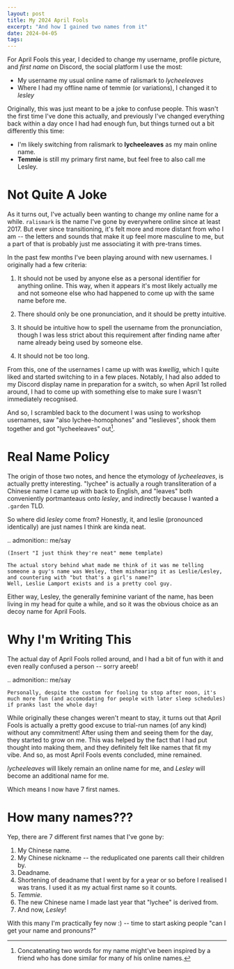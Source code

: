 ```yaml
---
layout: post
title: My 2024 April Fools
excerpt: "And how I gained two names from it"
date: 2024-04-05
tags:
---
```


For April Fools this year, I decided to change my username, profile picture, and _first name_  on Discord, the social platform I use the most:

- My username my usual online name of ralismark to _lycheeleaves_
- Where I had my offline name of temmie (or variations), I changed it to _lesley_

Originally, this was just meant to be a joke to confuse people.
This wasn't the first time I've done this actually, and previously I've changed everything back within a day once I had had enough fun, but things turned out a bit differently this time:

- I'm likely switching from ralismark to **lycheeleaves** as my main online name.
- **Temmie** is still my primary first name, but feel free to also call me Lesley.

# Not Quite A Joke

As it turns out, I've actually been wanting to change my online name for a while.
`ralismark` is the name I've gone by everywhere online since at least 2017.
But ever since transitioning, it's felt more and more distant from who I am -- the letters and sounds that make it up feel more masculine to me, but a part of that is probably just me associating it with pre-trans times.

In the past few months I've been playing around with new usernames.
I originally had a few criteria:

1. It should not be used by anyone else as a personal identifier for anything online.
	This way, when it appears it's most likely actually me and not someone else who had happened to come up with the same name before me.

2. There should only be one pronunciation, and it should be pretty intuitive.

3. It should be intuitive how to spell the username from the pronunciation, though I was less strict about this requirement after finding name after name already being used by someone else.

3. It should not be too long.

From this, one of the usernames I came up with was _kwellig_, which I quite liked and started switching to in a few places.
Notably, I had also added to my Discord display name in preparation for a switch, so when April 1st rolled around, I had to come up with something else to make sure I wasn't immediately recognised.

And so, I scrambled back to the document I was using to workshop usernames, saw "also lychee-homophones" and "leslieves", shook them together and got "lycheeleaves" out[^two-words].

[^two-words]: Concatenating two words for my name might've been inspired by a friend who has done similar for many of his online names.

# Real Name Policy

The origin of those two notes, and hence the etymology of _lycheeleaves_, is actually pretty interesting.
"lychee" is actually a rough transliteration of a Chinese name I came up with back to English, and "leaves" both conveniently portmanteaus onto _lesley_, and indirectly because I wanted a `.garden` TLD.

So where did _lesley_ come from?
Honestly, it, and leslie (pronounced identically) are just names I think are kinda neat.

.. admonition:: me/say

	(Insert "I just think they're neat" meme template)

	The actual story behind what made me think of it was me telling someone a guy's name was Wesley, them mishearing it as Leslie/Lesley, and countering with "but that's a girl's name?"
	Well, Leslie Lamport exists and is a pretty cool guy.

Either way, Lesley, the generally feminine variant of the name, has been living in my head for quite a while, and so it was the obvious choice as an decoy name for April Fools.

# Why I'm Writing This

The actual day of April Fools rolled around, and I had a bit of fun with it and even really confused a person -- sorry areeb!

.. admonition:: me/say

	Personally, despite the custom for fooling to stop after noon, it's much more fun (and accomodating for people with later sleep schedules) if pranks last the whole day!

While originally these changes weren't meant to stay, it turns out that April Fools is actually a pretty good excuse to trial-run names (of any kind) without any commitment!
After using them and seeing them for the day, they started to grow on me.
This was helped by the fact that I had put thought into making them, and they definitely felt like names that fit my vibe.
And so, as most April Fools events concluded, mine remained.

_lycheeleaves_ will likely remain an online name for me, and _Lesley_ will become an additional name for me.

Which means I now have 7 first names.

# How many names???

Yep, there are 7 different first names that I've gone by:

1. My Chinese name.
2. My Chinese nickname -- the reduplicated one parents call their children by.
3. Deadname.
4. Shortening of deadname that I went by for a year or so before I realised I was trans.
	I used it as my actual first name so it counts.
5. _Temmie_.
6. The new Chinese name I made last year that "lychee" is derived from.
7. And now, _Lesley_!

With this many I'm practically fey now :) -- time to start asking people "can I get your name and pronouns?"
